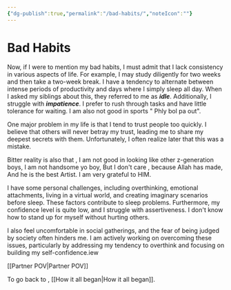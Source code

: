 ```yaml
---
{"dg-publish":true,"permalink":"/bad-habits/","noteIcon":""}
---
```



# Bad Habits

Now, if I were to mention my bad habits, I must admit that I lack consistency in various aspects of life. For example, I may study diligently for two weeks and then take a two-week break. I have a tendency to alternate between intense periods of productivity and days where I simply sleep all day. When I asked my siblings about this, they referred to me as ***idle***. Additionally, I struggle with ***impatience***. I prefer to rush through tasks and have little tolerance for waiting. I am also not good in sports " Phly bol pa out".

One major problem in my life is that I tend to trust people too quickly. I believe that others will never betray my trust, leading me to share my deepest secrets with them. Unfortunately, I often realize later that this was a mistake.

Bitter reality is also that , I am not good in looking like other z-generation boys, I am not handsome yo boy, But I don't care , because Allah has made, And he is the best Artist. I am very grateful to HIM.

I have some personal challenges, including overthinking, emotional attachments, living in a virtual world, and creating imaginary scenarios before sleep. These factors contribute to sleep problems. Furthermore, my confidence level is quite low, and I struggle with assertiveness. I don't know how to stand up for myself without hurting others.

I also feel uncomfortable in social gatherings, and the fear of being judged by society often hinders me. I am actively working on overcoming these issues, particularly by addressing my tendency to overthink and focusing on building my self-confidence.iew

[[Partner POV\|Partner POV]]

To go back to , [[How it all began\|How it all began]].

